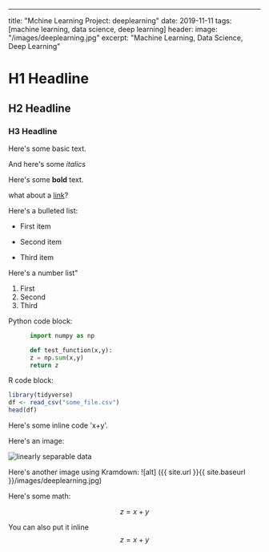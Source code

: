 ---
title: "Mchine Learning Project: deeplearning"
date: 2019-11-11
tags: [machine learning, data science, deep learning]
header:
   image: "/images/deeplearning.jpg"
excerpt: "Machine Learning, Data Science, Deep Learning"  


# H1 Headline

## H2 Headline

### H3 Headline

Here's some basic text.

And here's some *italics*

Here's some **bold** text.

what about a [link](https://github.com/dataoptimal)?

Here's a bulleted list:
* First item
+ Second item
- Third item

Here's a number list"
1. First
2. Second
3. Third

Python code block:
```python
      import numpy as np

      def test_function(x,y):
      z = np.sum(x,y)
      return z
```

R code block:
```r
library(tidyverse)
df <- read_csv("some_file.csv")
head(df)
```
Here's some inline code 'x+y'.

Here's an image:

<img src="{{ site.url }}{{ site.baseurl }}/images/deeplearning.jpg" alt="linearly separable data">

Here's another image using Kramdown:
![alt] ({{ site.url }}{{ site.baseurl }}/images/deeplearning.jpg)

Here's some math:

$$z=x+y$$

You can also put it inline $$z=x+y$$

